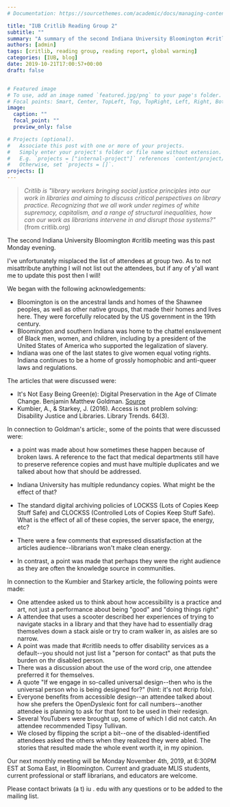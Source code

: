 ```yaml
---
# Documentation: https://sourcethemes.com/academic/docs/managing-content/

title: "IUB Critlib Reading Group 2"
subtitle: ""
summary: "A summary of the second Indiana University Bloomington #critlib reading group"
authors: [admin]
tags: [critlib, reading group, reading report, global warming]
categories: [IUB, blog]
date: 2019-10-21T17:00:57+00:00
draft: false


# Featured image
# To use, add an image named `featured.jpg/png` to your page's folder.
# Focal points: Smart, Center, TopLeft, Top, TopRight, Left, Right, BottomLeft, Bottom, BottomRight.
image:
  caption: ""
  focal_point: ""
  preview_only: false

# Projects (optional).
#   Associate this post with one or more of your projects.
#   Simply enter your project's folder or file name without extension.
#   E.g. `projects = ["internal-project"]` references `content/project/deep-learning/index.md`.
#   Otherwise, set `projects = []`.
projects: []
---
```


> *Critlib is "library workers bringing social justice principles into our work in libraries and aiming to discuss critical perspectives on library practice. Recognizing that we all work under regimes of white supremacy, capitalism, and a range of structural inequalities, how can our work as librarians intervene in and disrupt those systems?"* (from critlib.org)

The second Indiana University Bloomington #critlib meeting was this past Monday evening.

I've unfortunately misplaced the list of attendees at group two. As to not misattribute anything I will not list out the attendees, but if any of y'all want me to update this post then I will!  

We began with the following acknowledgements:

* Bloomington is on the ancestral lands and homes of the Shawnee peoples, as well as other native groups, that made their homes and lives here. They were forcefully relocated by the US government in the 19th century.
* Bloomington and southern Indiana was home to the chattel enslavement of Black men, women, and children, including by a president of the United States of America who supported the legalization of slavery.
* Indiana was one of the last states to give women equal voting rights. Indiana continues to be a home of grossly homophobic and anti-queer laws and regulations.

The articles that were discussed were:

* It's Not Easy Being Green(e): Digital Preservation in the Age of Climate Change. Benjamin Matthew Goldman. [Source](https://scholarsphere.psu.edu/concern/generic_works/bvq27zn11p)
* Kumbier, A., & Starkey, J. (2016). Access is not problem solving: Disability Justice and Libraries. Library Trends. 64(3).

In connection to Goldman's article:, some of the points that were discussed were:

* a point was made about how sometimes these happen because of broken laws. A reference to the fact that medical departments still have to preserve reference copies and must have multiple duplicates and we talked about how that should be addressed.
* Indiana University has multiple redundancy copies. What might be the effect of that? 
* The standard digital archiving policies of LOCKSS (Lots of Copies Keep Stuff Safe) and CLOCKSS (Controlled Lots of Copies Keep Stuff Safe). What is the effect of all of these copies, the server space, the energy, etc?
* There were a few comments that expressed dissatisfaction at the articles audience--librarians won't make clean energy.

* In contrast, a point was made that perhaps they were the right audience as they are often the knowledge source in communities. 

In connection to the Kumbier and Starkey article, the following points were made:

* One attendee asked us to think about how accessibility is a practice and art, not just a performance about being "good" and "doing things right"
* A attendee that uses a scooter described her experiences of trying to navigate stacks in a library and that they have had to essentially drag themselves down a stack aisle or try to cram walker in, as aisles are so narrow.
* A point was made that #critlib needs to offer disability services as a default--you should not just list a "person for contact" as that puts the burden on thr disabled person.
* There was a discussion about the use of the word crip, one attendee preferred it for themselves.
* A quote "If we engage in so-called universal design--then who is the universal person who is being designed for?" (hint: it's not #crip folx).
* Everyone benefits from accessible design--an attendee talked about how she prefers the OpenDyslexic font for call numbers--another attendee is planning to ask for that font to be used in their redesign.
* Several YouTubers were brought up, some of which I did not catch. An attendee recommended Tipsy Tullivan. 
* We closed by flipping the script a bit--one of the disabled-identified attendees asked the others when they realized they were abled. The stories that resulted made the whole event worth it, in my opinion. 

Our next monthly meeting will be Monday November 4th, 2019, at 6:30PM EST at Soma East, in Bloomington. Current and graduate MLIS students, current professional or staff librarians, and educators are welcome. 

Please contact briwats (a t) iu . edu with any questions or to be added to the mailing list.